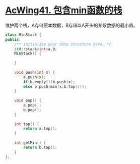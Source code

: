 # [AcWing41. 包含min函数的栈](https://www.acwing.com/problem/content/description/90/)

维护两个栈，A存储原本数据，B存储以A开头的某段数据的最小值。

```cpp
class MinStack {
public:
    /** initialize your data structure here. */
    std::stack<int>a,b;
    MinStack() {
        
    }
    
    void push(int x) {
        a.push(x);
        if(b.empty())b.push(x);
        else b.push(min(x,b.top()));
    }
    
    void pop() {
        a.pop();
        b.pop();
    }
    
    int top() {
        return a.top();
    }
    
    int getMin() {
        return b.top();
    }
};
```

